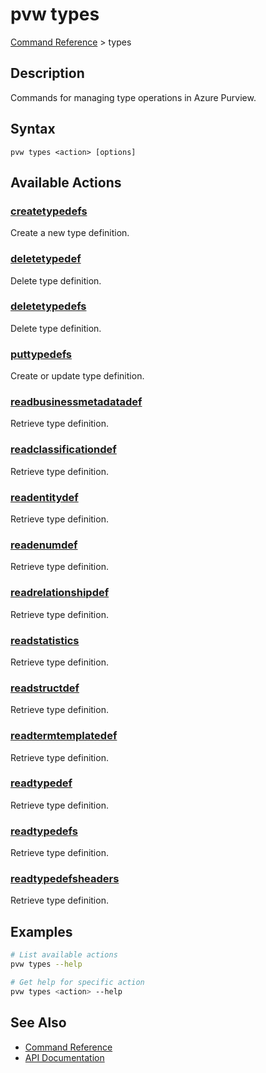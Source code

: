 # pvw types
[Command Reference](../../README.md#command-reference) > types

## Description
Commands for managing type operations in Azure Purview.

## Syntax
```
pvw types <action> [options]
```

## Available Actions

### [createtypedefs](./createtypedefs.md)
Create a new type definition.

### [deletetypedef](./deletetypedef.md)
Delete type definition.

### [deletetypedefs](./deletetypedefs.md)
Delete type definition.

### [puttypedefs](./puttypedefs.md)
Create or update type definition.

### [readbusinessmetadatadef](./readbusinessmetadatadef.md)
Retrieve type definition.

### [readclassificationdef](./readclassificationdef.md)
Retrieve type definition.

### [readentitydef](./readentitydef.md)
Retrieve type definition.

### [readenumdef](./readenumdef.md)
Retrieve type definition.

### [readrelationshipdef](./readrelationshipdef.md)
Retrieve type definition.

### [readstatistics](./readstatistics.md)
Retrieve type definition.

### [readstructdef](./readstructdef.md)
Retrieve type definition.

### [readtermtemplatedef](./readtermtemplatedef.md)
Retrieve type definition.

### [readtypedef](./readtypedef.md)
Retrieve type definition.

### [readtypedefs](./readtypedefs.md)
Retrieve type definition.

### [readtypedefsheaders](./readtypedefsheaders.md)
Retrieve type definition.

## Examples

```bash
# List available actions
pvw types --help

# Get help for specific action
pvw types <action> --help
```

## See Also

- [Command Reference](../../README.md#command-reference)
- [API Documentation](../api/index.html)
